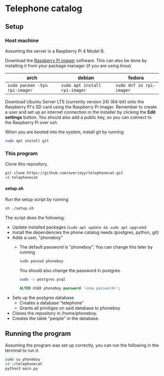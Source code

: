 # Telephone catalog

## Setup

### Host machine

Assuming the server is a Raspberry Pi 4 Model B.

Download the [Raspberry Pi imager](https://www.raspberrypi.com/software/) software. This can also be done by installing it from your package manager (if you are using linux)

|arch|debian|fedora|
|-|-|-|
|```sudo pacman -Syu rpi-imager```|```sudo apt install rpi-imager```|```sudo dnf in rpi-imager```|

Download Ubuntu Server LTS (currently version 24) (64-bit) onto the Raspberry Pi's SD card using the Raspberry Pi imager. Remember to create a user and set up an internet connection in the installer by clicking the **Edit settings** button. You should also add a public key, so you can connect to the Raspberry Pi over ssh.

When you are booted into the system, install git by running

```sh
sudo apt install git
```

### This program

Clone this repository.

```sh
git clone https://github.com/averieyy/telephonecat.git
cd telephonecat
```

#### setup.sh

Run the setup script by running

```sh
sh ./setup.sh
```

The script does the following:

- Update installed packages (```sudo apt update && sudo apt upgrade```)
- Install the dependencies the phone catalog needs (postgres, python, git)
- Adds a user, "phoneboy"
  - The default password is "phoneboy". You can change this later by running
    
    ```sh
    sudo passwd phoneboy
    ```
    You should also change the password in postgres.
    ```sh
    sudo -u postgres psql
    ```
    ```sql
    ALTER USER phoneboy password '<new password>';
    ```
- Sets up the postgres database
  - Creates a database "telephone"
  - Grants all priviliges on said database to phoneboy
- Clones the repository in /home/phoneboy.
- Creates the table "people" in the database.

## Running the program

Assuming the program was set up correctly, you can run the following in the terminal to run it.

```sh
sudo su phoneboy
cd ~/telephonecat
python3 main.py
```